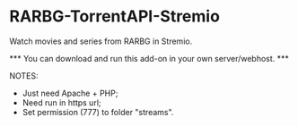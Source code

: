 # RARBG-TorrentAPI-Stremio
Watch movies and series from RARBG in Stremio.

*** You can download and run this add-on in your own server/webhost. ***

NOTES:
- Just need Apache + PHP;
- Need run in https url;
- Set permission (777) to folder "streams".
